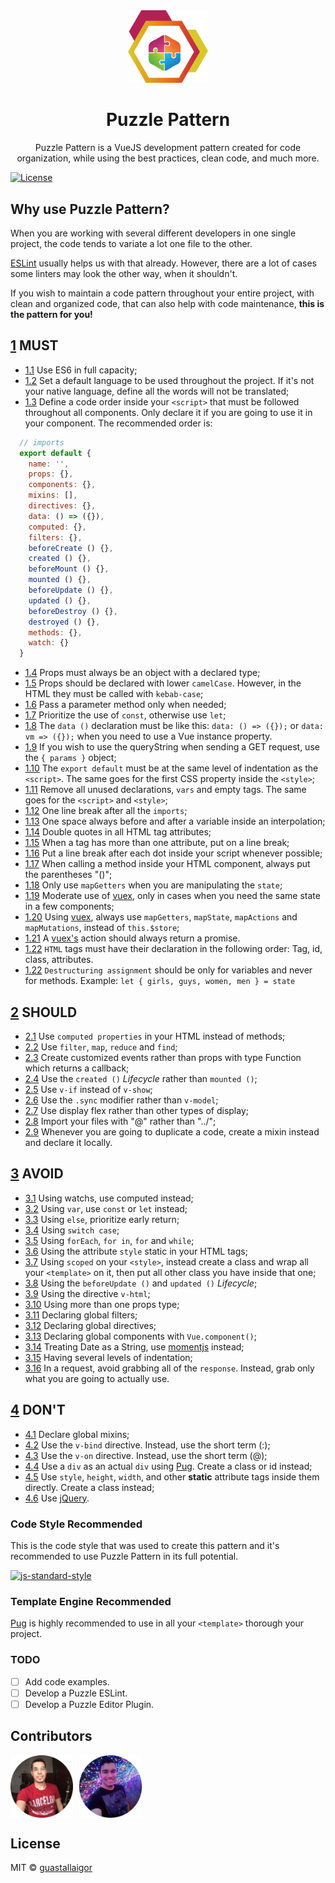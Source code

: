 
<div align="center">
  <img src="/static/puzzle_logo.png" width="128px">
  <h1>Puzzle Pattern</h1>
</div>

<p align="center">
  Puzzle Pattern is a VueJS development pattern created for code organization, while using the best practices, clean code, and much more.
</p>

[![License](https://img.shields.io/badge/license-MIT-blue.svg)](https://raw.githubusercontent.com/guastallaigor/hare/master/LICENSE)

## Why use Puzzle Pattern?

When you are working with several different developers in one single project, the code tends to variate a lot one file to the other.

[ESLint](https://eslint.org/) usually helps us with that already. However, there are a lot of cases some linters may look the other way, when it shouldn't.

If you wish to maintain a code pattern throughout your entire project, with clean and organized code, that can also help with code maintenance, **this is the pattern for you!**

<a name="1"></a>
## [1](#1) MUST

<a name="1.1"></a>
* [1.1](#1.1) Use ES6 in full capacity;
<a name="1.2"></a>
* [1.2](#1.2) Set a default language to be used throughout the project. If it's not your native language, define all the words will not be translated;
<a name="1.3"></a>
* [1.3](#1.3) Define a code order inside your `<script>` that must be followed throughout all components. Only declare it if you are going to use it in your component. The recommended order is:
```javascript
  // imports
  export default {
    name: '',
    props: {},
    components: {},
    mixins: [],
    directives: {},
    data: () => ({}),
    computed: {},
    filters: {},
    beforeCreate () {},
    created () {},
    beforeMount () {},
    mounted () {},
    beforeUpdate () {},
    updated () {},
    beforeDestroy () {},
    destroyed () {},
    methods: {},
    watch: {}
  }
```
<a name="1.4"></a>
* [1.4](#1.4) Props must always be an object with a declared type;
<a name="1.5"></a>
* [1.5](#1.5) Props should be declared with lower `camelCase`. However, in the HTML they must be called with `kebab-case`;
<a name="1.6"></a>
* [1.6](#1.6) Pass a parameter method only when needed;
<a name="1.7"></a>
* [1.7](#1.7) Prioritize the use of `const`, otherwise use `let`;
<a name="1.8"></a>
* [1.8](#1.8) The `data ()` declaration must be like this: `data: () => ({});` or `data: vm => ({});` when you need to use a Vue instance property.
<a name="1.9"></a>
* [1.9](#1.9) If you wish to use the queryString when sending a GET request, use the `{ params }` object;
<a name="1.10"></a>
* [1.10](#1.10) The `export default` must be at the same level of indentation as the `<script>`. The same goes for the first CSS property inside the `<style>`;
<a name="1.11"></a>
* [1.11](#1.11) Remove all unused declarations, `vars` and empty tags. The same goes for the `<script>` and `<style>`;
<a name="1.12"></a>
* [1.12](#1.12) One line break after all the `imports`;
<a name="1.13"></a>
* [1.13](#1.13) One space always before and after a variable inside an interpolation;
<a name="1.14"></a>
* [1.14](#1.14) Double quotes in all HTML tag attributes;
<a name="1.15"></a>
* [1.15](#1.15) When a tag has more than one attribute, put on a line break;
<a name="1.16"></a>
* [1.16](#1.16) Put a line break after each dot inside your script whenever possible;
<a name="1.17"></a>
* [1.17](#1.17) When calling a method inside your HTML component, always put the parentheses "()";
<a name="1.18"></a>
* [1.18](#1.18) Only use `mapGetters` when you are manipulating the `state`;
<a name="1.19"></a>
* [1.19](#1.19) Moderate use of [vuex](https://github.com/vuejs/vuex), only in cases when you need the same state in a few components;
<a name="1.20"></a>
* [1.20](#1.20) Using [vuex](https://github.com/vuejs/vuex), always use `mapGetters`, `mapState`, `mapActions` and `mapMutations`, instead of `this.$store`;
<a name="1.21"></a>
* [1.21](#1.21) A [vuex's](https://github.com/vuejs/vuex) action should always return a promise.
<a name="1.22"></a>
* [1.22](#1.22) `HTML` tags must have their declaration in the following order: Tag, id, class, attributes.
<a name="1.23"></a>
* [1.22](#1.22) `Destructuring assignment` should be only for variables and never for methods. Example: `let { girls, guys, women, men } = state`

<a name="2"></a>
## [2](#2) SHOULD

<a name="2.1"></a>
* [2.1](#2.1) Use `computed properties` in your HTML instead of methods;
<a name="2.2"></a>
* [2.2](#2.2) Use `filter`, `map`, `reduce` and `find`;
<a name="2.3"></a>
* [2.3](#2.3) Create customized events rather than props with type Function which returns a callback;
<a name="2.4"></a>
* [2.4](#2.4) Use the `created ()` _Lifecycle_ rather than `mounted ()`;
<a name="2.5"></a>
* [2.5](#2.5) Use `v-if` instead of `v-show`;
<a name="2.6"></a>
* [2.6](#2.6) Use the `.sync` modifier rather than `v-model`;
<a name="2.7"></a>
* [2.7](#2.7) Use display flex rather than other types of display;
<a name="2.8"></a>
* [2.8](#2.8) Import your files with "@" rather than "../";
<a name="2.9"></a>
* [2.9](#2.9) Whenever you are going to duplicate a code, create a mixin instead and declare it locally.

<a name="3"></a>
## [3](#3) AVOID

<a name="3.1"></a>
* [3.1](#3.1) Using watchs, use computed instead;
<a name="3.2"></a>
* [3.2](#3.2) Using `var`, use `const` or `let` instead;
<a name="3.3"></a>
* [3.3](#3.3) Using `else`, prioritize early return;
<a name="3.4"></a>
* [3.4](#3.4) Using `switch case`;
<a name="3.5"></a>
* [3.5](#3.5) Using `forEach`, `for in`, `for` and `while`;
<a name="3.6"></a>
* [3.6](#3.6) Using the attribute `style` static in your HTML tags;
<a name="3.7"></a>
* [3.7](#3.7) Using `scoped` on your `<style>`, instead create a class and wrap all your `<template>` on it, then put all other class you have inside that one;
<a name="3.8"></a>
* [3.8](#3.8) Using the `beforeUpdate ()` and `updated ()` _Lifecycle_;
<a name="3.9"></a>
* [3.9](#3.9) Using the directive `v-html`;
<a name="3.10"></a>
* [3.10](#3.10) Using more than one props type;
<a name="3.11"></a>
* [3.11](#3.11) Declaring global filters;
<a name="3.12"></a>
* [3.12](#3.12) Declaring global directives;
<a name="3.13"></a>
* [3.13](#3.13) Declaring global components with `Vue.component()`;
<a name="3.14"></a>
* [3.14](#3.14) Treating Date as a String, use [momentjs](https://momentjs.com/) instead;
<a name="3.15"></a>
* [3.15](#3.15) Having several levels of indentation;
<a name="3.16"></a>
* [3.16](#3.16) In a request, avoid grabbing all of the `response`. Instead, grab only what you are going to actually use.

<a name="4"></a>
## [4](#4) DON'T

<a name="4.1"></a>
* [4.1](#4.1) Declare global mixins;
<a name="4.2"></a>
* [4.2](#4.2) Use the `v-bind` directive. Instead, use the short term (:);
<a name="4.3"></a>
* [4.3](#4.3) Use the `v-on` directive. Instead, use the short term (@);
<a name="4.4"></a>
* [4.4](#4.4) Use a `div` as an actual `div` using [Pug](https://github.com/pugjs/pug). Create a class or id instead;
<a name="4.5"></a>
* [4.5](#4.5) Use `style`, `height`, `width`, and other __static__ attribute tags inside them directly. Create a class instead;
<a name="4.6"></a>
* [4.6](#4.6) Use [jQuery](https://jquery.com/).

### Code Style Recommended

This is the code style that was used to create this pattern and it's recommended to use Puzzle Pattern in its full potential.

[![js-standard-style](https://cdn.rawgit.com/feross/standard/master/badge.svg)](https://github.com/feross/standard)

### Template Engine Recommended

[Pug](https://github.com/pugjs/pug) is highly recommended to use in all your `<template>` thorough your project.

### TODO

* [ ] Add code examples.
* [ ] Develop a Puzzle ESLint.
* [ ] Develop a Puzzle Editor Plugin.

## Contributors

<div style="display:flex;flex-flow:row wrap;align-items:center">
  <a href="https://github.com/guastallaigor">
    <img
      align="center"
      src="/static/contributor_1.png"
      width="100px"
      height="100px"
      style="padding-right:10px"
      alt="guastallaigor">
  </a>
  <a href="https://github.com/iliojunior">
    <img
      align="center"
      src="/static/contributor_2.png"
      width="100px"
      height="100px"
      alt="iliojunior">
  </a>
</div>

## License

MIT © [guastallaigor](https://github.com/guastallaigor/puzzle-pattern)
